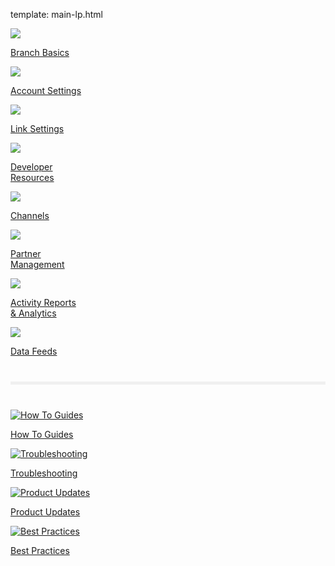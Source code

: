 template: main-lp.html

<!-- ![image.full-width](img/pages/main-page/main-page.png) -->
<div class="main-page">
  <!-- row 1 -->
  <div class="main-nav">
    <div class="nav-wrap space-between">
      <a href="/pages/resources/basics-overview/">
        <img src="../img/pages/main-page/basics-dot.png"/>
        <p>Branch Basics</p>
      </a>
      <a href="/pages/dashboard/account-settings/">
        <img src="../img/pages/main-page/account-dot.png"/>
        <p>Account Settings</p>
      </a>
      <a href="/pages/links/branch-links-overview/">
        <img src="../img/pages/main-page/links-dot.png"/>
        <p>Link Settings</p>
      </a>
      <a href="/pages/resources/native-sdks-and-plugins/">
        <img src="../img/pages/main-page/sdk-dot.png"/>
        <p>Developer<br/>Resources</p>
      </a>
    </div>
    <div class="nav-wrap space-between">
      <a href="/pages/resources/branch-channels">
        <img src="../img/pages/main-page/channel-dot.png"/>
        <p>Channels</p>
      </a>
      <a href="/pages/partner-management/branch-integrated-partners">
        <img src="../img/pages/main-page/partner-dot.png"/>
        <p>Partner<br>Management</p>
      </a>
      <a href="/pages/dashboard/analytics-overview">
        <img src="../img/pages/main-page/reports-dot.png"/>
        <p>Activity Reports <br>& Analytics</p>
      </a>
      <a href="/pages/exports/data-feeds-overview">
        <img src="../img/pages/main-page/feeds-dot.png"/>
        <p>Data Feeds</p>
      </a>
    </div>
  </div>
  <!-- divider -->
  <hr style="border:0; background-color: #f0f0f0; height: 5px; margin: 40px 0;"/>
  <!-- bottom nav -->
  <div class="bottom-nav nav-wrap space-between">
    <a href="https://support.branch.io/support/solutions/folders/6000232535">
      <img src="../img/pages/main-page/how-to-dot.png" alt="How To Guides"/>
      <p>How To Guides</p>
    </a>
    <a href="https://support.branch.io/support/solutions/folders/6000232536">
      <img src="../img/pages/main-page/trouble-dot.png" alt="Troubleshooting"/>
      <p>Troubleshooting</p>
    </a>
    <a href="https://support.branch.io/support/solutions/folders/6000232748">
      <img src="../img/pages/main-page/updates-dot.png" alt="Product Updates"/>
      <p>Product Updates</p>
    </a>
    <a href="https://support.branch.io/support/solutions/folders/6000232721">
      <img src="../img/pages/main-page/best-dot.png" alt="Best Practices"/>
      <p>Best Practices</p>
    </a>
  </div>
  <!--/bottom-nav-->
</div>
